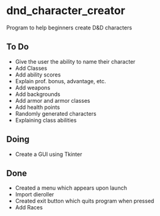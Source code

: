 # dnd_character_creator
Program to help beginners create D&amp;D characters

## To Do
- Give the user the ability to name their character
- Add Classes
- Add ability scores
- Explain prof. bonus, advantage, etc.
- Add weapons
- Add backgrounds
- Add armor and armor classes
- Add health points
- Randomly generated characters
- Explaining class abilities

## Doing
- Create a GUI using Tkinter



## Done
  - Created a menu which appears upon launch
  - Import dieroller
  - Created exit button which quits program when pressed
  - Add Races

